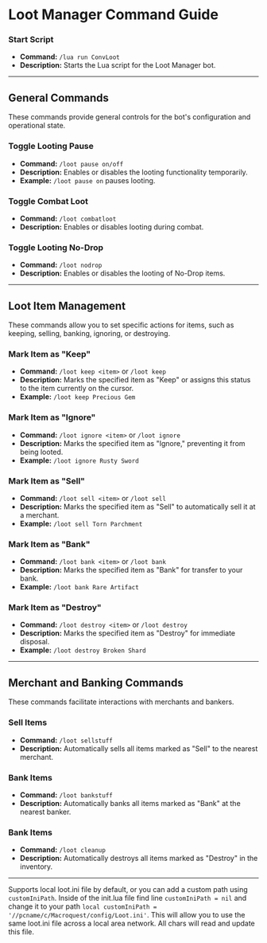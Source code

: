 # Loot Manager Command Guide

### Start Script
- **Command:** `/lua run ConvLoot`
- **Description:** Starts the Lua script for the Loot Manager bot.

---

## General Commands
These commands provide general controls for the bot's configuration and operational state.

### Toggle Looting Pause
- **Command:** `/loot pause on/off`
- **Description:** Enables or disables the looting functionality temporarily.
- **Example:** `/loot pause on` pauses looting.

### Toggle Combat Loot
- **Command:** `/loot combatloot`
- **Description:** Enables or disables looting during combat.


### Toggle Looting No-Drop
- **Command:** `/loot nodrop`
- **Description:** Enables or disables the looting of No-Drop items.

---

## Loot Item Management
These commands allow you to set specific actions for items, such as keeping, selling, banking, ignoring, or destroying.

### Mark Item as "Keep"
- **Command:** `/loot keep <item>` or `/loot keep`
- **Description:** Marks the specified item as "Keep" or assigns this status to the item currently on the cursor.
- **Example:** `/loot keep Precious Gem`

### Mark Item as "Ignore"
- **Command:** `/loot ignore <item>` or `/loot ignore`
- **Description:** Marks the specified item as "Ignore," preventing it from being looted.
- **Example:** `/loot ignore Rusty Sword`

### Mark Item as "Sell"
- **Command:** `/loot sell <item>` or `/loot sell`
- **Description:** Marks the specified item as "Sell" to automatically sell it at a merchant.
- **Example:** `/loot sell Torn Parchment`

### Mark Item as "Bank"
- **Command:** `/loot bank <item>` or `/loot bank`
- **Description:** Marks the specified item as "Bank" for transfer to your bank.
- **Example:** `/loot bank Rare Artifact`

### Mark Item as "Destroy"
- **Command:** `/loot destroy <item>` or `/loot destroy`
- **Description:** Marks the specified item as "Destroy" for immediate disposal.
- **Example:** `/loot destroy Broken Shard`

---

## Merchant and Banking Commands
These commands facilitate interactions with merchants and bankers.

### Sell Items
- **Command:** `/loot sellstuff`
- **Description:** Automatically sells all items marked as "Sell" to the nearest merchant.

### Bank Items
- **Command:** `/loot bankstuff`
- **Description:** Automatically banks all items marked as "Bank" at the nearest banker.

### Bank Items
- **Command:** `/loot cleanup`
- **Description:** Automatically destroys all items marked as "Destroy" in the inventory.

---

Supports local loot.ini file by default, or you can add a custom path using `customIniPath`.
Inside of the init.lua file find line `customIniPath = nil` and change it to your path `local customIniPath = '//pcname/c/Macroquest/config/Loot.ini'`.
This will allow you to use the same loot.ini file across a local area network. All chars will read and update this file.